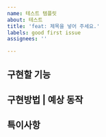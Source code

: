 ```yaml
---
name: 테스트 템플릿
about: 테스트
title: 'feat: 제목을 넣어 주세요.'
labels: good first issue
assignees: ''

---
```


**구현할 기능**
---


**구현방법 | 예상 동작**
---


**특이사항**
---
